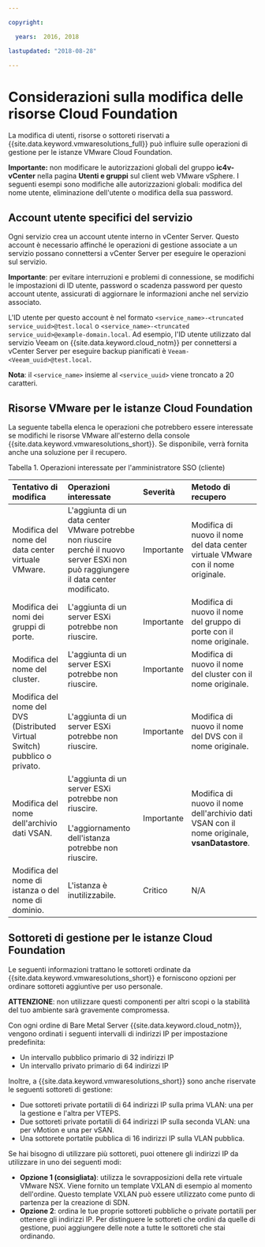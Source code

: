 ```yaml
---

copyright:

  years:  2016, 2018

lastupdated: "2018-08-28"

---
```


# Considerazioni sulla modifica delle risorse Cloud Foundation

La modifica di utenti, risorse o sottoreti riservati a {{site.data.keyword.vmwaresolutions_full}} può influire sulle operazioni di gestione per le istanze VMware Cloud Foundation.

**Importante:** non modificare le autorizzazioni globali del gruppo **ic4v-vCenter** nella pagina **Utenti e gruppi** sul client web VMware vSphere. I seguenti esempi sono modifiche alle autorizzazioni globali: modifica del nome utente, eliminazione dell'utente o modifica della sua password.

## Account utente specifici del servizio

Ogni servizio crea un account utente interno in vCenter Server. Questo account è necessario affinché le operazioni di gestione associate a un servizio possano connettersi a vCenter Server per eseguire le operazioni sul servizio.

**Importante**: per evitare interruzioni e problemi di connessione, se modifichi le impostazioni di ID utente, password o scadenza password per questo account utente, assicurati di aggiornare le informazioni anche nel servizio associato.

L'ID utente per questo account è nel formato `<service_name>-<truncated service_uuid>@test.local` o `<service_name>-<truncated service_uuid>@example-domain.local`. Ad esempio, l'ID utente utilizzato dal servizio Veeam on {{site.data.keyword.cloud_notm}} per connettersi a vCenter Server per eseguire backup pianificati è `Veeam-<Veeam_uuid>@test.local`.

**Nota**: il `<service_name>` insieme al `<service_uuid>` viene troncato a 20 caratteri.

## Risorse VMware per le istanze Cloud Foundation

La seguente tabella elenca le operazioni che potrebbero essere interessate se modifichi le risorse VMware all'esterno della console {{site.data.keyword.vmwaresolutions_short}}. Se disponibile, verrà fornita anche una soluzione per il recupero.

Tabella 1. Operazioni interessate per l'amministratore SSO (cliente)

| Tentativo di modifica  | Operazioni interessate  | Severità  | Metodo di recupero  |
|:------------- |:------------- |:--------------|:--------------|
| Modifica del nome del data center virtuale VMware. | L'aggiunta di un data center VMware potrebbe non riuscire perché il nuovo server ESXi non può raggiungere il data center modificato. | Importante | Modifica di nuovo il nome del data center virtuale VMware con il nome originale. |
| Modifica dei nomi dei gruppi di porte.    | L'aggiunta di un server ESXi potrebbe non riuscire. | Importante | Modifica di nuovo il nome del gruppo di porte con il nome originale. |
| Modifica del nome del cluster. | L'aggiunta di un server ESXi potrebbe non riuscire. | Importante | Modifica di nuovo il nome del cluster con il nome originale.
| Modifica del nome del DVS (Distributed Virtual Switch) pubblico o privato. | L'aggiunta di un server ESXi potrebbe non riuscire. | Importante | Modifica di nuovo il nome del DVS con il nome originale.
| Modifica del nome dell'archivio dati VSAN. | L'aggiunta di un server ESXi potrebbe non riuscire.<br><br>L'aggiornamento dell'istanza potrebbe non riuscire. | Importante | Modifica di nuovo il nome dell'archivio dati VSAN con il nome originale, **vsanDatastore**.
| Modifica del nome di istanza o del nome di dominio. | L'istanza è inutilizzabile. | Critico | N/A

## Sottoreti di gestione per le istanze Cloud Foundation

Le seguenti informazioni trattano le sottoreti ordinate da {{site.data.keyword.vmwaresolutions_short}} e forniscono opzioni per ordinare sottoreti aggiuntive per uso personale.

**ATTENZIONE**: non utilizzare questi componenti per altri scopi o la stabilità del tuo ambiente sarà gravemente compromessa.

Con ogni ordine di Bare Metal Server {{site.data.keyword.cloud_notm}}, vengono ordinati i seguenti intervalli di indirizzi IP per impostazione predefinita:

*  Un intervallo pubblico primario di 32 indirizzi IP
*  Un intervallo privato primario di 64 indirizzi IP

Inoltre, a {{site.data.keyword.vmwaresolutions_short}} sono anche riservate le seguenti sottoreti di gestione:

*  Due sottoreti private portatili di 64 indirizzi IP sulla prima VLAN: una per la gestione e l'altra per VTEPS.
*  Due sottoreti private portatili di 64 indirizzi IP sulla seconda VLAN: una per vMotion e una per vSAN.
*  Una sottorete portatile pubblica di 16 indirizzi IP sulla VLAN pubblica.

Se hai bisogno di utilizzare più sottoreti, puoi ottenere gli indirizzi IP da utilizzare in uno dei seguenti modi:

* **Opzione 1 (consigliata)**: utilizza le sovrapposizioni della rete virtuale VMware NSX. Viene fornito un template VXLAN di esempio al momento dell'ordine. Questo template VXLAN può essere utilizzato come punto di partenza per la creazione di SDN.
* **Opzione 2**: ordina le tue proprie sottoreti pubbliche o private portatili per ottenere gli indirizzi IP. Per distinguere le sottoreti che ordini da quelle di gestione, puoi aggiungere delle note a tutte le sottoreti che stai ordinando.
